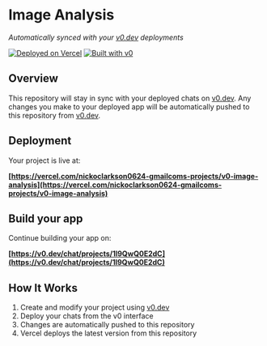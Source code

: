 # Image Analysis

*Automatically synced with your [v0.dev](https://v0.dev) deployments*

[![Deployed on Vercel](https://img.shields.io/badge/Deployed%20on-Vercel-black?style=for-the-badge&logo=vercel)](https://vercel.com/nickoclarkson0624-gmailcoms-projects/v0-image-analysis)
[![Built with v0](https://img.shields.io/badge/Built%20with-v0.dev-black?style=for-the-badge)](https://v0.dev/chat/projects/1l9QwQ0E2dC)

## Overview

This repository will stay in sync with your deployed chats on [v0.dev](https://v0.dev).
Any changes you make to your deployed app will be automatically pushed to this repository from [v0.dev](https://v0.dev).

## Deployment

Your project is live at:

**[https://vercel.com/nickoclarkson0624-gmailcoms-projects/v0-image-analysis](https://vercel.com/nickoclarkson0624-gmailcoms-projects/v0-image-analysis)**

## Build your app

Continue building your app on:

**[https://v0.dev/chat/projects/1l9QwQ0E2dC](https://v0.dev/chat/projects/1l9QwQ0E2dC)**

## How It Works

1. Create and modify your project using [v0.dev](https://v0.dev)
2. Deploy your chats from the v0 interface
3. Changes are automatically pushed to this repository
4. Vercel deploys the latest version from this repository
